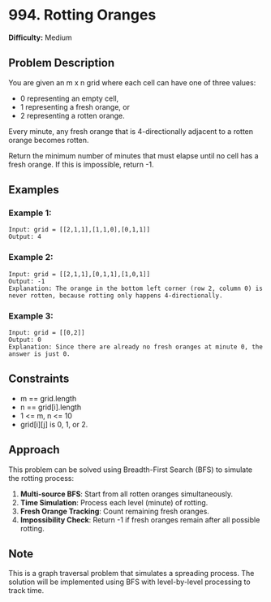 # 994. Rotting Oranges

**Difficulty:** Medium

## Problem Description

You are given an m x n grid where each cell can have one of three values:

- 0 representing an empty cell,
- 1 representing a fresh orange, or
- 2 representing a rotten orange.

Every minute, any fresh orange that is 4-directionally adjacent to a rotten orange becomes rotten.

Return the minimum number of minutes that must elapse until no cell has a fresh orange. If this is impossible, return -1.

## Examples

### Example 1:
```
Input: grid = [[2,1,1],[1,1,0],[0,1,1]]
Output: 4
```

### Example 2:
```
Input: grid = [[2,1,1],[0,1,1],[1,0,1]]
Output: -1
Explanation: The orange in the bottom left corner (row 2, column 0) is never rotten, because rotting only happens 4-directionally.
```

### Example 3:
```
Input: grid = [[0,2]]
Output: 0
Explanation: Since there are already no fresh oranges at minute 0, the answer is just 0.
```

## Constraints

- m == grid.length
- n == grid[i].length
- 1 <= m, n <= 10
- grid[i][j] is 0, 1, or 2.

## Approach

This problem can be solved using Breadth-First Search (BFS) to simulate the rotting process:

1. **Multi-source BFS**: Start from all rotten oranges simultaneously.
2. **Time Simulation**: Process each level (minute) of rotting.
3. **Fresh Orange Tracking**: Count remaining fresh oranges.
4. **Impossibility Check**: Return -1 if fresh oranges remain after all possible rotting.

## Note

This is a graph traversal problem that simulates a spreading process. The solution will be implemented using BFS with level-by-level processing to track time.
